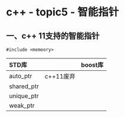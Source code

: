 # c++ - topic5 - 智能指针

## 一、c++ 11支持的智能指针



```
#include <memeory>
```

| STD库 |  | boost库 |
| :--- | :--- | :--- |
| auto\_ptr  | c++11废弃 |  |
| shared\_ptr |  |  |
| unique\_ptr |  |  |
| weak\_ptr |  |  |



